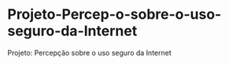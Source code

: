 # Projeto-Percep-o-sobre-o-uso-seguro-da-Internet
Projeto: Percepção sobre o uso seguro da Internet
